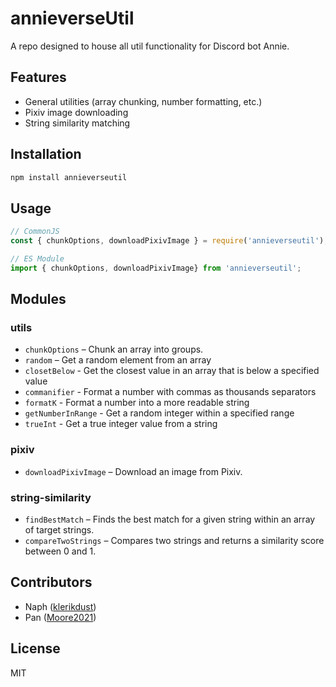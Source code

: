 # annieverseUtil

A repo designed to house all util functionality for Discord bot Annie.

## Features

- General utilities (array chunking, number formatting, etc.)
- Pixiv image downloading
- String similarity matching

## Installation

```bash
npm install annieverseutil
```

## Usage

```js
// CommonJS
const { chunkOptions, downloadPixivImage } = require('annieverseutil');

// ES Module
import { chunkOptions, downloadPixivImage} from 'annieverseutil';
```

## Modules

### utils

- `chunkOptions` – Chunk an array into groups.
- `random` – Get a random element from an array
- `closetBelow` - Get the closest value in an array that is below a specified value
- `commanifier` - Format a number with commas as thousands separators
- `formatK` - Format a number into a more readable string
- `getNumberInRange` - Get a random integer within a specified range
- `trueInt` - Get a true integer value from a string

### pixiv

- `downloadPixivImage` – Download an image from Pixiv.

### string-similarity

- `findBestMatch` – Finds the best match for a given string within an array of target strings.
- `compareTwoStrings` – Compares two strings and returns a similarity score between 0 and 1.

## Contributors

- Naph ([klerikdust](https://github.com/klerikdust))
- Pan ([Moore2021](https://github.com/Moore2021))

## License

MIT
